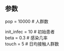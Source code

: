 ## 参数
pop = 10000   # 人群数<br>

init_infec =  10 # 初始患者<br>
beta = 0.3   # 感染几率<br>
touch = 5   # 日均接触人群数